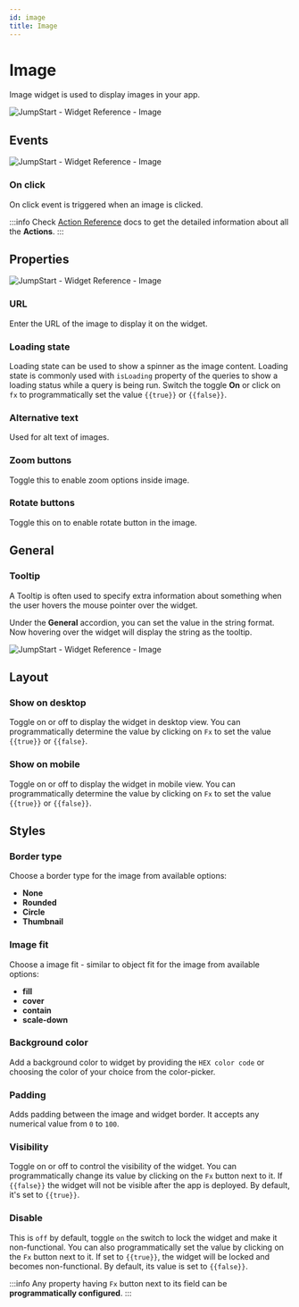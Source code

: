 ```yaml
---
id: image
title: Image
---
```

# Image

Image widget is used to display images in your app.

<div style={{textAlign: 'center'}}>

<img className="screenshot-full" src="/img/widgets/image/image.png" alt="JumpStart - Widget Reference - Image" />

</div>

## Events

<div style={{textAlign: 'center'}}>

<img className="screenshot-full" src="/img/widgets/image/events.png" alt="JumpStart - Widget Reference - Image" />

</div>

### On click

On click event is triggered when an image is clicked.

:::info
Check [Action Reference](/docs/category/actions-reference) docs to get the detailed information about all the **Actions**.
:::

## Properties

<div style={{textAlign: 'center'}}>

<img className="screenshot-full" src="/img/widgets/image/props.png" alt="JumpStart - Widget Reference - Image" />

</div>

### URL
Enter the URL of the image to display it on the widget.

### Loading state
Loading state can be used to show a spinner as the image content. Loading state is commonly used with `isLoading` property of the queries to show a loading status while a query is being run. Switch the toggle **On** or click on `fx` to programmatically set the value `{{true}}` or `{{false}}`.

### Alternative text
Used for alt text of images.

### Zoom buttons
Toggle this to enable zoom options inside image.

### Rotate buttons
Toggle this on to enable rotate button in the image.

## General
### Tooltip

A Tooltip is often used to specify extra information about something when the user hovers the mouse pointer over the widget.

Under the <b>General</b> accordion, you can set the value in the string format. Now hovering over the widget will display the string as the tooltip.

<div style={{textAlign: 'center'}}>

<img className="screenshot-full" src="/img/tooltip.png" alt="JumpStart - Widget Reference - Image" />

</div>

## Layout

### Show on desktop

Toggle on or off to display the widget in desktop view. You can programmatically determine the value by clicking on `Fx` to set the value `{{true}}` or `{{false}`.

### Show on mobile

Toggle on or off to display the widget in mobile view. You can programmatically determine the value by clicking on `Fx` to set the value `{{true}}` or `{{false}}`.

## Styles

### Border type
Choose a border type for the image from available options:
- **None**
- **Rounded**
- **Circle**
- **Thumbnail**

### Image fit
Choose a image fit - similar to object fit for the image from available options:
- **fill**
- **cover**
- **contain**
- **scale-down**

### Background color
Add a background color to widget by providing the `HEX color code` or choosing the color of your choice from the color-picker.

### Padding
Adds padding between the image and widget border. It accepts any numerical value from `0` to `100`.

### Visibility
Toggle on or off to control the visibility of the widget. You can programmatically change its value by clicking on the `Fx` button next to it. If `{{false}}` the widget will not be visible after the app is deployed. By default, it's set to `{{true}}`.

### Disable
This is `off` by default, toggle `on` the switch to lock the widget and make it non-functional. You can also programmatically set the value by clicking on the `Fx` button next to it. If set to `{{true}}`, the widget will be locked and becomes non-functional. By default, its value is set to `{{false}}`.

:::info
Any property having `Fx` button next to its field can be **programmatically configured**.
:::